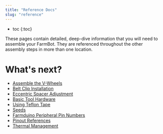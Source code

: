 ```yaml
---
title: "Reference Docs"
slug: "reference"
---
```


* toc
{:toc}

These pages contain detailed, deep-dive information that you will need to assemble your FarmBot. They are referenced throughout the other assembly steps in more than one location.

# What's next?

 * [Assemble the V-Wheels](reference/assemble-the-v-wheels.md)
 * [Belt Clip Installation](reference/belt-clip-installation.md)
 * [Eccentric Spacer Adjustment](reference/eccentric-spacer-adjustment.md)
 * [Basic Tool Hardware](reference/basic-tool-hardware.md)
 * [Using Teflon Tape](reference/using-teflon-tape.md)
 * [Seeds](reference/seeds.md)
 * [Farmduino Peripheral Pin Numbers](reference/farmduino-peripheral-pin-numbers.md)
 * [Pinout References](reference/pinout-references.md)
 * [Thermal Management](reference/thermal-management.md)
